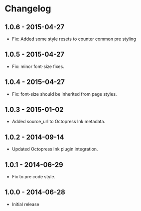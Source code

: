 # Changelog

## 1.0.6 - 2015-04-27
- Fix: Added some style resets to counter common pre styling

## 1.0.5 - 2015-04-27
- Fix: minor font-size fixes.

## 1.0.4 - 2015-04-27
- Fix: font-size should be inherited from page styles.

## 1.0.3 - 2015-01-02
- Added source_url to Octopress Ink metadata.

## 1.0.2 - 2014-09-14
- Updated Octopress Ink plugin integration.

## 1.0.1 - 2014-06-29
- Fix to pre code style.

## 1.0.0 - 2014-06-28
- Initial release
